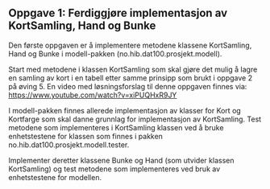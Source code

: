 ## Oppgave 1: Ferdiggjøre implementasjon av KortSamling, Hand og Bunke

Den første oppgaven er å implementere metodene klassene KortSamling, Hand og Bunke i modell-pakken (no.hib.dat100.prosjekt.modell).

Start med metodene i klassen KortSamling som skal gjøre det mulig å lagre en samling av kort i en tabell etter samme prinsipp som brukt i oppgave 2 på øving 5. En video med løsningsforslag til denne oppgaven finnes via: https://www.youtube.com/watch?v=xiPUQHxR9JY  

I modell-pakken finnes allerede implementasjon av klasser for Kort og Kortfarge som skal danne grunnlag for implementasjon av KortSamling. Test metodene som implementeres i KortSamling klassen ved å bruke enhetstestene for klassen som finnes i pakken no.hib.dat100.prosjekt.modell.tester.

Implementer deretter klassene Bunke og Hand (som utvider klassen KortSamling) og test metodene som implementeres ved bruk av enhetstestene for modellen.
